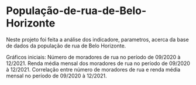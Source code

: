 # População-de-rua-de-Belo-Horizonte

Neste projeto foi feita a análise dos indicadore, parametros, acerca da base de dados da população de rua de Belo Horizonte.

Gráficos iniciais:
   Número de moradores de rua no período de 09/2020 à 12/2021.
   Renda média mensal dos moradores de rua no período de 09/2020 à 12/2021.
   Correlação entre número de moradores de rua e renda média mensal no período de 09/2020 à 12/2021.
